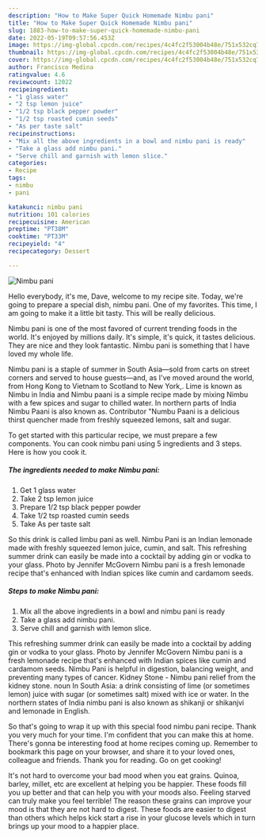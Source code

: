 ```yaml
---
description: "How to Make Super Quick Homemade Nimbu pani"
title: "How to Make Super Quick Homemade Nimbu pani"
slug: 1883-how-to-make-super-quick-homemade-nimbu-pani
date: 2022-05-19T09:57:56.453Z
image: https://img-global.cpcdn.com/recipes/4c4fc2f53004b48e/751x532cq70/nimbu-pani-recipe-main-photo.jpg
thumbnail: https://img-global.cpcdn.com/recipes/4c4fc2f53004b48e/751x532cq70/nimbu-pani-recipe-main-photo.jpg
cover: https://img-global.cpcdn.com/recipes/4c4fc2f53004b48e/751x532cq70/nimbu-pani-recipe-main-photo.jpg
author: Francisco Medina
ratingvalue: 4.6
reviewcount: 12022
recipeingredient:
- "1 glass water"
- "2 tsp lemon juice"
- "1/2 tsp black pepper powder"
- "1/2 tsp roasted cumin seeds"
- "As per taste salt"
recipeinstructions:
- "Mix all the above ingredients in a bowl and nimbu pani is ready"
- "Take a glass add nimbu pani."
- "Serve chill and garnish with lemon slice."
categories:
- Recipe
tags:
- nimbu
- pani

katakunci: nimbu pani 
nutrition: 101 calories
recipecuisine: American
preptime: "PT38M"
cooktime: "PT33M"
recipeyield: "4"
recipecategory: Dessert

---
```



![Nimbu pani](https://img-global.cpcdn.com/recipes/4c4fc2f53004b48e/751x532cq70/nimbu-pani-recipe-main-photo.jpg)

Hello everybody, it's me, Dave, welcome to my recipe site. Today, we're going to prepare a special dish, nimbu pani. One of my favorites. This time, I am going to make it a little bit tasty. This will be really delicious.

Nimbu pani is one of the most favored of current trending foods in the world. It's enjoyed by millions daily. It's simple, it's quick, it tastes delicious. They are nice and they look fantastic. Nimbu pani is something that I have loved my whole life.

Nimbu pani is a staple of summer in South Asia—sold from carts on street corners and served to house guests—and, as I&#39;ve moved around the world, from Hong Kong to Vietnam to Scotland to New York,. Lime is known as Nimbu in India and Nimbu paani is a simple recipe made by mixing Nimbu with a few spices and sugar to chilled water. In northern parts of India Nimbu Paani is also known as. Contributor &#34;Numbu Paani is a delicious thirst quencher made from freshly squeezed lemons, salt and sugar.


To get started with this particular recipe, we must prepare a few components. You can cook nimbu pani using 5 ingredients and 3 steps. Here is how you cook it.

<!--inarticleads1-->

##### The ingredients needed to make Nimbu pani:

1. Get 1 glass water
1. Take 2 tsp lemon juice
1. Prepare 1/2 tsp black pepper powder
1. Take 1/2 tsp roasted cumin seeds
1. Take As per taste salt


So this drink is called limbu pani as well. Nimbu Pani is an Indian lemonade made with freshly squeezed lemon juice, cumin, and salt. This refreshing summer drink can easily be made into a cocktail by adding gin or vodka to your glass. Photo by Jennifer McGovern Nimbu pani is a fresh lemonade recipe that&#39;s enhanced with Indian spices like cumin and cardamom seeds. 

<!--inarticleads2-->

##### Steps to make Nimbu pani:

1. Mix all the above ingredients in a bowl and nimbu pani is ready
1. Take a glass add nimbu pani.
1. Serve chill and garnish with lemon slice.


This refreshing summer drink can easily be made into a cocktail by adding gin or vodka to your glass. Photo by Jennifer McGovern Nimbu pani is a fresh lemonade recipe that&#39;s enhanced with Indian spices like cumin and cardamom seeds. Nimbu Pani is helpful in digestion, balancing weight, and preventing many types of cancer. Kidney Stone - Nimbu pani relief from the kidney stone. noun In South Asia: a drink consisting of lime (or sometimes lemon) juice with sugar (or sometimes salt) mixed with ice or water. In the northern states of India nimbu pani is also known as shikanji or shikanjvi and lemonade in English. 

So that's going to wrap it up with this special food nimbu pani recipe. Thank you very much for your time. I'm confident that you can make this at home. There's gonna be interesting food at home recipes coming up. Remember to bookmark this page on your browser, and share it to your loved ones, colleague and friends. Thank you for reading. Go on get cooking!

It's not hard to overcome your bad mood when you eat grains. Quinoa, barley, millet, etc are excellent at helping you be happier. These foods fill you up better and that can help you with your moods also. Feeling starved can truly make you feel terrible! The reason these grains can improve your mood is that they are not hard to digest. These foods are easier to digest than others which helps kick start a rise in your glucose levels which in turn brings up your mood to a happier place.
